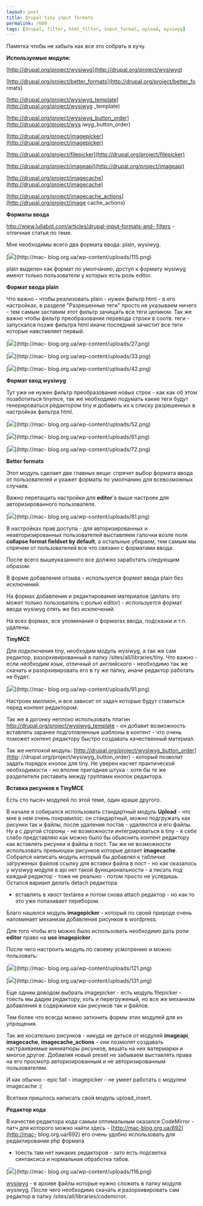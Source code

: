 ```yaml
---
layout: post
title: Drupal tiny input formats
permalink: /680
tags: [drupal, filter, html_filter, input_format, upload, wysiwyg]
---
```


Памятка чтобы не забыть как все это собрать в кучу.

**Используемые модули:**

[http://drupal.org/project/wysiwyg](http://drupal.org/project/wysiwyg)

[http://drupal.org/project/better_formats](http://drupal.org/project/better_fo
rmats)

[http://drupal.org/project/wysiwyg_template](http://drupal.org/project/wysiwyg
_template)

[http://drupal.org/project/wysiwyg_button_order](http://drupal.org/project/wys
iwyg_button_order)

[http://drupal.org/project/imagepicker](http://drupal.org/project/imagepicker)

[http://drupal.org/project/filepicker](http://drupal.org/project/filepicker)

[http://drupal.org/project/imageapi](http://drupal.org/project/imageapi)

[http://drupal.org/project/imagecache](http://drupal.org/project/imagecache)

[http://drupal.org/project/imagecache_actions](http://drupal.org/project/image
cache_actions)

**Форматы ввода**

[http://www.lullabot.com/articles/drupal-input-formats-and-
filters](http://www.lullabot.com/articles/drupal-input-formats-and-filters) -
отличная статья по теме.

Мне необходимы всего два формата ввода: plain, wysiwyg.

[![](http://mac-blog.org.ua/wp-content/uploads/115-300x154.png)](http://mac-
blog.org.ua/wp-content/uploads/115.png)

plain выделен как формат по умолчанию, доступ к формату wysiwyg имеют только
пользователи у которых есть роль editor.

**Формат ввода plain**

Что важно - чтобы реализовать plain - нужен фильтр html - в его настройках, в
разделе "Разрешенные теги" просто не указываем ничего - тем самым заставим
этот фильтр зачищать все теги целиком. Так же важно чтобы фильтр
преобразования перевода строки в соотв. теги - запускался позже фильтра html
иначе последний зачистит все теги которые навставляет первый.

[![](http://mac-blog.org.ua/wp-content/uploads/27-300x267.png)](http://mac-
blog.org.ua/wp-content/uploads/27.png)

[![](http://mac-blog.org.ua/wp-content/uploads/33-300x191.png)](http://mac-
blog.org.ua/wp-content/uploads/33.png)

[![](http://mac-blog.org.ua/wp-content/uploads/42-300x160.png)](http://mac-
blog.org.ua/wp-content/uploads/42.png)

**Формат ввод wysiwyg**

Тут уже не нужен фильтр преобразования новых строк - как как об этом
позаботиться tinymce, так же необходимо подумать какие теги будут
генерироваться редактором tiny и добавить их к списку разрешенных в настройках
фильтра html.

[![](http://mac-blog.org.ua/wp-content/uploads/52-300x262.png)](http://mac-
blog.org.ua/wp-content/uploads/52.png)

[![](http://mac-blog.org.ua/wp-content/uploads/61-300x191.png)](http://mac-
blog.org.ua/wp-content/uploads/61.png)

[![](http://mac-blog.org.ua/wp-content/uploads/72-300x154.png)](http://mac-
blog.org.ua/wp-content/uploads/72.png)

**Better formats**

Этот модуль сделает две главных вещи: спрячет выбор формата ввода от
пользователей и укажет форматы по умолчанию для всевозможных случаев.

Важно перетащить настройки для **editor**'а выше настроек для
авторизированного пользователя.

[![](http://mac-blog.org.ua/wp-content/uploads/81-300x267.png)](http://mac-
blog.org.ua/wp-content/uploads/81.png)

В настройках прав доступа - для авторизированных и неавторизированных
пользователей выставляем галочки возле поля **collapse format fieldset by
default**, а остальные убираем, тем самым мы спрячем от пользователей все что
связано с форматами ввода.

После всего вышеуказанного все должно заработать следующим образом:

В форме добавления отзыва - используется формат ввода plain без исключений.

На формах добавления и редактирования материалов (делать это может только
пользователь с ролью editor) - используется формат ввода wysiwyg отять же без
исключений.

На всех формах, все упоминания о форматах ввода, подсказки и т.п. удалены.

**TinyMCE**

Для подключения tiny, необходим модуль wysiwyg, а так же сам редактор,
разорхивированный в папку /sites/all/libraries/tiny. Что важно - если
необходим язык, отличный от английского - необходимо так же скачать и
разорхивировать его в ту же папку, иначе редактор работать не будет.

[![](http://mac-blog.org.ua/wp-content/uploads/91-135x300.png)](http://mac-
blog.org.ua/wp-content/uploads/91.png)

Настроек миллион, и все зависит от задач которые будут ставиться перед контент
редактором.

Так же в догонку неплохо использовать плагин
http://drupal.org/project/wysiwyg_template - он добавит возможность вставлять
заранее подготовленные шаблоны в контент - что очень поможет контент редактору
быстро создавать качественный материал.

Так же неплохой модуль: [http://drupal.org/project/wysiwyg_button_order](http:
//drupal.org/project/wysiwyg_button_order) - который позволит задать порядок
кнопок для tiny. Не уверен насчет практической необходимости - но вполне
пригодная штука - хотя бы те же разделители раставить между группами кнопок
редактора.

**Вставка рисунков в TinyMCE**

Есть сто тысяч модулей по этой теме, один краше другого.

В начале я собирался использовать стандартный модуль **Upload** - что мне в
нем очень понравилос: он стандартный, можно подгружать как рисунки так и
файлы, после удаления постав - удаляются и его файлы. Ну а с другой стороны -
не возможности интегрироваться в tiny - я себе слабо представляю как можно
было бы обьяснить контент редактору как вставлять рисунки и файлы в пост. Так
же не возможности использовать превьюшки рисунков которые делает
**imagecache**. Собрался написать модуль который бы добавлял к табличке
загруженых файлов ссылку для вставки файла в пост - но как оказалось у wysiwyg
модуля в api нет такой функциональности - а писать под каждый редактор - тоже
не реально - потом просто не уследишь. Остался вариант делать detach редактора
- вставлять в хвост textarea и потом снова attach редактор - но как то это уже
попахивает перебором.

Благо нашелся модуль **imagepicker** - который по своей природе очень
напоминает механизм добавления рисунков в wordpress.

Для того чтобы его можно было использовать необходимо дать роли **editor**
право на **use imagepicker**.

После чего настроить модуль по своему усмотрению и можно пользовать:

[![](http://mac-blog.org.ua/wp-content/uploads/121-102x300.png)](http://mac-
blog.org.ua/wp-content/uploads/121.png)

[![](http://mac-blog.org.ua/wp-content/uploads/131-300x159.png)](http://mac-
blog.org.ua/wp-content/uploads/131.png)

Еще одним доводом выбрать imagepicker - есть модуль filepicker - тоесть мы
дадим редактору, хоть и перегруженый, но все же механизм добавления в
содержимое как рисунков так и файлов.

Тем более что всегда можно затюнить формы этих модулей для их упрощения.

Так же косательно рисунков - никуда не деться от модулей **imageapi**,
**imagecache**, **imagecache_actions** - они позмолят создавать настраиваемые
миниатюры рисунков, вешать на них ватермарки и многое другое. Добавляя новый
preset не забываем выставлять права на его просмотр авторизированным и не
авторизированным пользователям.

И как обычно - epic fail - imagepicker - не умеет работать с модулем
imagecache :(

Всетаки пришлось написать свой модуль upload_insert.

**Редактор кода**

В качестве редактора кода самым оптимальным оказался CodeMirror - патч для
которого можно найти здесь - [http://mac-blog.org.ua/692](http://mac-
blog.org.ua/692) его очень удобно использовать для редактирования php формата
- тоесть там нет никаких редакторов - зато есть подсветка синтаксиса и
нормальная обработка табов.

[![](http://mac-blog.org.ua/wp-content/uploads/116-300x277.png)](http://mac-
blog.org.ua/wp-content/uploads/116.png)

[wysiwyg](http://mac-blog.org.ua/wp-content/uploads/wysiwyg.zip) - в архиве
файлы которые нужно сложить в папку модуля wysiwyg. После чего необходимо
скачать и разорхивировать сам редактор в папку
/sites/all/libraries/codemirror.
